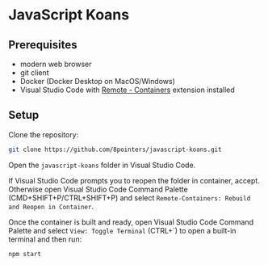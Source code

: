 # JavaScript Koans

## Prerequisites

- modern web browser
- git client
- Docker (Docker Desktop on MacOS/Windows)
- Visual Studio Code with [Remote - Containers](https://marketplace.visualstudio.com/items?itemName=ms-vscode-remote.remote-containers) extension installed

## Setup

Clone the repository:

```sh
git clone https://github.com/8pointers/javascript-koans.git
```

Open the `javascript-koans` folder in Visual Studio Code.

If Visual Studio Code prompts you to reopen the folder in container, accept. Otherwise open Visual Studio Code Command Palette (CMD+SHIFT+P/CTRL+SHIFT+P) and select `Remote-Containers: Rebuild and Reopen in Container`.

Once the container is built and ready, open Visual Studio Code Command Palette and select `View: Toggle Terminal` (CTRL+`) to open a built-in terminal and then run:

```sh
npm start
```
